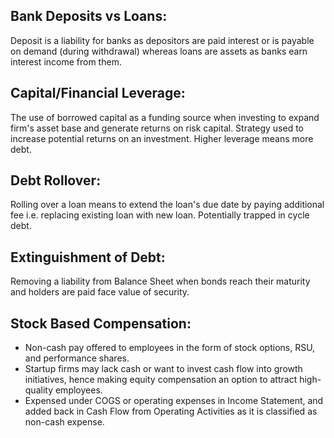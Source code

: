 ## Bank Deposits vs Loans:
Deposit is a liability for banks as depositors are paid interest or is payable on demand (during withdrawal) whereas loans are assets as banks earn interest income from them.

## Capital/Financial Leverage:
The use of borrowed capital as a funding source when investing to expand firm's asset base and generate returns on risk capital. Strategy used to increase potential returns on an investment. Higher leverage means more debt.

## Debt Rollover:
Rolling over a loan means to extend the loan's due date by paying additional fee i.e. replacing existing loan with new loan. Potentially trapped in cycle debt. 

## Extinguishment of Debt:
Removing a liability from Balance Sheet when bonds reach their maturity and holders are paid face value of security.

## Stock Based Compensation:
- Non-cash pay offered to employees in the form of stock options, RSU, and performance shares.
- Startup firms may lack cash or want to invest cash flow into growth initiatives, hence making equity compensation an option to attract high-quality employees.
- Expensed under COGS or operating expenses in Income Statement, and added back in Cash Flow from Operating Activities as it is classified as non-cash expense.
